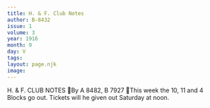 ```yaml
---
title: H. & F. Club Notes
author: B-8432
issue: 1
volume: 3
year: 1916
month: 9
day: V
tags:
layout: page.njk
image:
---
```

H. & F. CLUB NOTES By A 8482, B 7927 This week the 10, 11 and 4 Blocks go out. Tickets will he given out Saturday at noon.
